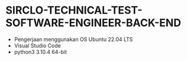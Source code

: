 # SIRCLO-TECHNICAL-TEST-SOFTWARE-ENGINEER-BACK-END

- Pengerjaan menggunakan OS Ubuntu 22.04 LTS
- Visual Studio Code
- python3 3.10.4 64-bit